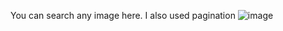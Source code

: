 You can search any image here. 
I also used pagination 
![image](https://github.com/user-attachments/assets/43cfcd02-ae3c-43f0-b872-9fdbcd0c609d)


